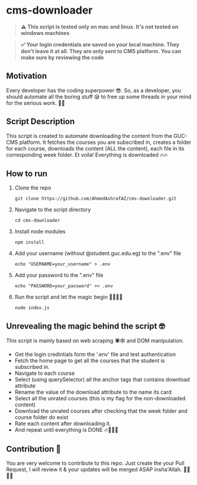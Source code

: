 # cms-downloader

> **⚠️ This script is tested only on mac and linux. It's not tested on windows machines**

> **✅ Your login credentials are saved on your local machine. They don't leave it at all. They are only sent to CMS platform. You can make sure by reviewing the code**

## Motivation

Every developer has the coding superpower 😎. So, as a developer, you should automate all the boring stuff 😪 to free up some threads in your mind for the serious work. 👀🤓

## Script Description

This script is created to automate downloading the content from the GUC-CMS platform. It fetches the courses you are subscribed in, creates a folder for each course, downloads the content (ALL the content), each file in its corresponding week folder. Et voila! Everything is downloaded 🔥🔥

## How to run

1. Clone the repo

   ```
   git clone https://github.com/AhmedAshrafAZ/cms-downloader.git
   ```

2. Navigate to the script directory

   ```
   cd cms-downloader
   ```

3. Install node modules

   ```
   npm install
   ```

4. Add your username (without @student.guc.edu.eg) to the ".env" file

   ```
   echo "USERNAME=your_username" > .env
   ```

5. Add your password to the ".env" file

   ```
   echo "PASSWORD=your_password" >> .env
   ```

6. Run the script and let the magic begin 🎩🎩🔥🔥
   ```
   node index.js
   ```

## Unrevealing the magic behind the script 🤓

This script is mainly based on web scraping 🕷🕸 and DOM manipulation.

- Get the login credintials form the '.env' file and test authentication
- Fetch the home page to get all the courses that the student is subscribed in.
- Navigate to each course
- Select (using querySelector) all the anchor tags that contains download attribute
- Rename the value of the download attribute to the name its card
- Select all the unrated courses (this is my flag for the non-downloaded content)
- Download the unrated courses after checking that the week folder and course folder do exist
- Rate each content after downloading it.
- And repeat until everything is DONE 🔥🎩💪🏻

## Contribution 👀

You are very welcome to contribute to this repo. Just create the your Pull Request, I will review it & your updates will be merged ASAP insha'Allah. 💪🏻💪🏻
